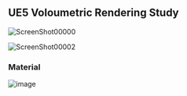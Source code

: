 ## UE5 Voloumetric Rendering Study

![ScreenShot00000](https://github.com/user-attachments/assets/49c66921-b5d0-4f26-a312-d0f110453ed7)

![ScreenShot00002](https://github.com/user-attachments/assets/900894d1-6451-47d1-944f-5e70e940e10f)

### Material

![image](https://github.com/user-attachments/assets/51cea6fa-c830-4fcd-9d60-fcbabb0f3f65)
